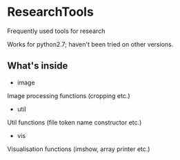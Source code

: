 # ResearchTools
Frequently used tools for research

Works for python2.7; haven't been tried on other versions.

## What's inside

* image

Image processing functions (cropping etc.)

* util

Util functions (file token name constructor etc.)

* vis

Visualisation functions (imshow, array printer etc.)




